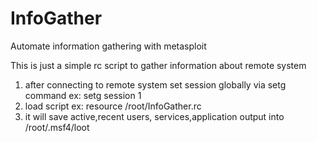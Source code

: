 # InfoGather
Automate information gathering with metasploit

This is just a simple rc script to gather information about remote system 

1. after connecting to remote system set session globally via setg command ex: setg session 1
2. load script ex: resource /root/InfoGather.rc 
3. it will save active,recent users, services,application output into /root/.msf4/loot

